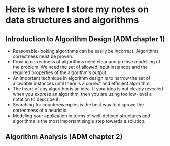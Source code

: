 # Here is where I store my notes on data structures and algorithms

## Introduction to Algorithm Design (ADM chapter 1)

- Reasonable-looking algorithms can be easily be incorrect. Algorithms correctness must be proven.
- Proving correctness of algorithms need clear and precise modelling of the problem. We need the set of allowed input instances and the required properties of the algorithm's output.
- An important technique in algorithm design is to narrow the set of allowable instances until there is a correct and efficient algorithm.
- The heart of any algorithm is an idea. If your idea is not clearly revealed when you express an algorithm, then you are using too low-level a notation to describe it.
- Searching for counterexamples is the best way to disprove the correctness of a heuristic.
- Modeling your application in terms of well-defined structures and algorithms is the most important single step towards a solution.

## Algorithm Analysis (ADM chapter 2)
